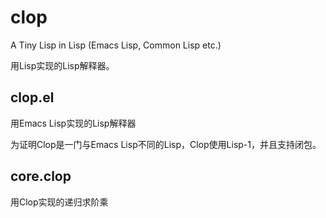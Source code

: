 # clop

A Tiny Lisp in Lisp (Emacs Lisp, Common Lisp etc.)

用Lisp实现的Lisp解释器。

## clop.el
用Emacs Lisp实现的Lisp解释器

为证明Clop是一门与Emacs Lisp不同的Lisp，Clop使用Lisp-1，并且支持闭包。

## core.clop
用Clop实现的递归求阶乘